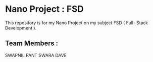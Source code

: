 # Nano Project : FSD
This repository is for my Nano Project on my subject FSD ( Full- Stack Development ).


## Team Members :
SWAPNIL PANT
SWARA DAVE
